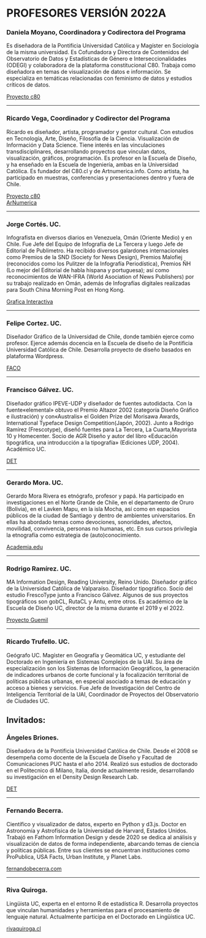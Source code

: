 # PROFESORES VERSIÓN 2022A


### Daniela Moyano, Coordinadora y Codirectora del Programa

Es diseñadora de la Pontificia Universidad Católica y Magíster en Sociología de la misma universidad. Es Cofundadora y Directora de Contenidos del Observatorio de Datos y Estadísticas de Género e Interseccionalidades (ODEGI) y colaboradora de la plataforma constitucional C80. Trabaja como diseñadora en temas de visualización de datos e información. Se especializa en temáticas relacionadas con feminismo de datos y estudios críticos de datos.

[Proyecto c80](http://www.c80.cl)

- - -  

### Ricardo Vega, Coordinador y Codirector del Programa

Ricardo es diseñador, artista, programador y gestor cultural. Con estudios en Tecnología, Arte,  Diseño, Filosofía de la Ciencia. Visualización de Información y Data Science. Tiene interés en las vinculaciones transdisciplinares, desarrollando proyectos que vinculan datos, visualización, gráficos, programación. Es profesor en la Escuela de Diseño, y ha enseñado en la Escuela de Ingeniería, ambas en la Universidad Católica. Es fundador del C80.cl y de Artnumerica.info. Como artista, ha participado en muestras, conferencias y presentaciones dentro y fuera de Chile. 

[Proyecto c80](http://www.c80.cl)  
[ArNumerica](https://www.artnumerica.info/)

- - -  

### Jorge Cortés. UC.

Infografista en diversos diarios en Venezuela, Omán (Oriente Medio) y en Chile. Fue Jefe del Equipo de Infografía de La Tercera y luego Jefe de Editorial de Publimetro. Ha recibido diversos galardones internacionales como Premios de la SND (Society for News Design), Premios Malofiej (reconocidos como los Pulitzer de la Infografía Periodística), Premios ÑH (Lo mejor del  Editorial de habla hispana y portuguesa); así como reconocimientos de WAN-IFRA (World Asociation of News Publishers) por su trabajo realizado en Omán, además de Infografías digitales realizadas para South China Morning Post en Hong Kong. 

[Grafica Interactiva](https://www.graficainteractiva.com/)  

- - -  

### Felipe Cortez. UC. 

Diseñador Gráfico de la Universidad de Chile, donde también ejerce como profesor. Ejerce además docencia en la Escuela de diseño de la Pontificia Universidad Católica de Chile. Desarrolla proyecto de diseño basados en plataforma Wordpress.

[FACO](http://www.faco.cl)  

- - -  

### Francisco Gálvez. UC. 

Diseñador gráfico IPEVE-UDP y diseñador de fuentes autodidacta. Con la fuente«elemental» obtuvo el Premio Altazor 2002 (categoría Diseño Gráfico e ilustración) y con«Australis» el Golden Prize del Morisawa Awards, International Typeface Design Competition(Japón, 2002). Junto a Rodrigo Ramírez (Frescotype), diseñó fuentes para La Tercera, La Cuarta,Mayorista 10 y Homecenter. Socio de AGR Diseño y autor del libro «Educación tipográfica, una introducción a la tipografía» (Ediciones UDP, 2004). Académico UC.

[DET](http://www.det.cl/) 

- - -  

### Gerardo Mora. UC.

Gerardo Mora Rivera es etnógrafo, profesor y papá.
Ha participado en investigaciones en el Norte Grande de Chile, en el departamento de Oruro (Bolivia), en el Lavken Mapu, en la isla Mocha, así como en espacios públicos de la ciudad de Santiago y dentro de ambientes universitarios. En ellas ha abordado temas como devociones, sonoridades, afectos, movilidad, convivencia, personas no humanas, etc. En sus cursos privilegia la etnografía como estrategia de (auto)conocimiento.

[Academia.edu](https://uc-cl.academia.edu/GerardoMoraRivera) 

- - -  

### Rodrigo Ramírez. UC. 

MA Information Design, Reading University, Reino Unido. Diseñador gráfico de la Universidad Católica de Valparaíso. Diseñador tipográfico. Socio del estudio FrescoType junto a Francisco Gálvez. Algunos de sus proyectos tipográficos son gobCL, RutaCL y Antu, entre otros. Es académico de la Escuela de Diseño UC, director de la misma durante el 2019 y el 2022. 

[Proyecto Guemil](https://www.guemil.info/) 

- - -  

### Ricardo Trufello. UC.

Geógrafo UC. Magíster en Geografía y Geomática UC, y estudiante del Doctorado en Ingeniería en Sistemas Complejos de la UAI. Su área de especialización son los Sistemas de Información Geográficos, la generación de indicadores urbanos de corte funcional y la focalización territorial de políticas públicas urbanas, en especial asociado a temas de educación y acceso a bienes y servicios. Fue Jefe de Investigación del Centro de Inteligencia Territorial de la UAI, Coordinador de Proyectos del Observatorio de Ciudades UC.





## Invitados:


### Ángeles Briones. 

Diseñadora de la Pontificia Universidad Católica de Chile. Desde el 2008 se desempeña como docente de la Escuela de Diseño y Facultad de Comunicaciones PUC hasta el año 2014. Realizó sus estudios de doctorado en el Politecnico di Milano, Italia, donde actualmente reside, desarrollando su investigación en el Density Design Research Lab.

[DET](http://www.det.cl/) 

- - -  

### Fernando Becerra.

Científico y visualizador de datos, experto en Python y d3.js. Doctor en Astronomía y Astrofísica de la Universidad de Harvard, Estados Unidos. Trabajó en Fathom Information Design y desde 2020 se dedica al análisis y visualización de datos de forma independiente, abarcando temas de ciencia y políticas públicas. Entre sus clientes se encuentran instituciones como ProPublica, USA Facts, Urban Institute, y Planet Labs.

[fernandobecerra.com](https://www.fernandobecerra.com/) 

- - -  

### Riva Quiroga. 

Lingüista UC, experta en el entorno R de estadística R. Desarrolla proyectos que vinculan humanidades y herramientas para el procesamiento de lenguaje natural. Actualmente participa en el Doctorado en Lingüística UC. 

[rivaquiroga.cl](https://rivaquiroga.cl) 



